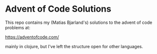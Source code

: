 # Advent of Code Solutions

This repo contains my (Matias Bjarland's) solutions to the advent of code problems at:

https://adventofcode.com/

mainly in clojure, but I've left the structure open for other languages.